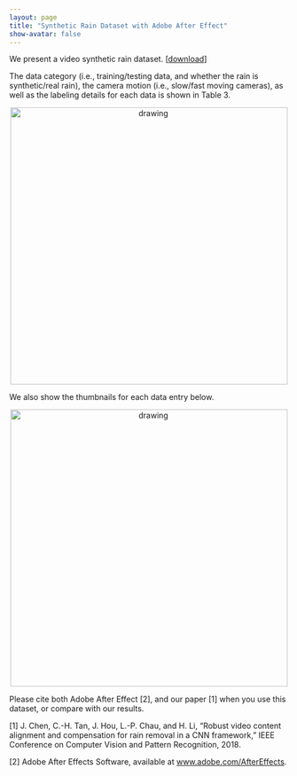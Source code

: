 ```yaml
---
layout: page
title: "Synthetic Rain Dataset with Adobe After Effect"
show-avatar: false
---
```


We present a video synthetic rain dataset. \[[download](https://github.com/hotndy/SPAC-SupplementaryMaterials)\]

The data category (i.e., training/testing data, and whether the rain is synthetic/real rain), the camera motion (i.e., slow/fast
moving cameras), as well as the labeling details for each data is shown in Table 3.
<p align="center">
<img src="hotndy.github.io/projects/SPAC/rainDatasetTable.jpg" alt="drawing" width="500px"/>
</p>

We also show the thumbnails for each data entry below.

<p align="center">
<img src="https://github.com/hotndy/hotndy.github.io/edit/master/projects/SPAC/rainDatasetThumb.jpg" alt="drawing" width="500px"/>
</p>

Please cite both Adobe After Effect [2], and our paper [1] when you use this dataset, or compare with our results.

[1] J. Chen, C.-H. Tan, J. Hou, L.-P. Chau, and H. Li, “Robust video content alignment and compensation for rain removal in a CNN framework,” IEEE Conference on Computer Vision and Pattern Recognition, 2018.

[2] Adobe After Effects Software, available at www.adobe.com/AfterEffects.

